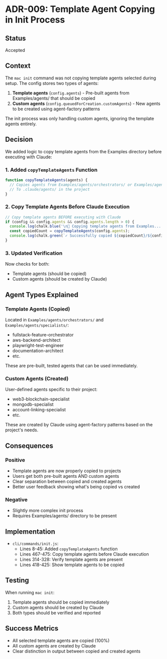 # ADR-009: Template Agent Copying in Init Process

## Status
Accepted

## Context
The `mac init` command was not copying template agents selected during setup. The config stores two types of agents:
1. **Template agents** (`config.agents`) - Pre-built agents from Examples/agents/ that should be copied
2. **Custom agents** (`config.queuedForCreation.customAgents`) - New agents to be created using agent-factory patterns

The init process was only handling custom agents, ignoring the template agents entirely.

## Decision
We added logic to copy template agents from the Examples directory before executing with Claude:

### 1. Added `copyTemplateAgents` Function
```javascript
function copyTemplateAgents(agents) {
  // Copies agents from Examples/agents/orchestrators/ or Examples/agents/specialists/
  // To .claude/agents/ in the project
}
```

### 2. Copy Template Agents Before Claude Execution
```javascript
// Copy template agents BEFORE executing with Claude
if (config && config.agents && config.agents.length > 0) {
  console.log(chalk.blue('\n📂 Copying template agents from Examples...'));
  const copiedCount = copyTemplateAgents(config.agents);
  console.log(chalk.green(`✓ Successfully copied ${copiedCount}/${config.agents.length} template agents`));
}
```

### 3. Updated Verification
Now checks for both:
- Template agents (should be copied)
- Custom agents (should be created by Claude)

## Agent Types Explained

### Template Agents (Copied)
Located in `Examples/agents/orchestrators/` and `Examples/agents/specialists/`:
- fullstack-feature-orchestrator
- aws-backend-architect
- playwright-test-engineer
- documentation-architect
- etc.

These are pre-built, tested agents that can be used immediately.

### Custom Agents (Created)
User-defined agents specific to their project:
- web3-blockchain-specialist
- mongodb-specialist
- account-linking-specialist
- etc.

These are created by Claude using agent-factory patterns based on the project's needs.

## Consequences

### Positive
- Template agents are now properly copied to projects
- Users get both pre-built agents AND custom agents
- Clear separation between copied and created agents
- Better user feedback showing what's being copied vs created

### Negative
- Slightly more complex init process
- Requires Examples/agents/ directory to be present

## Implementation
- `cli/commands/init.js`:
  - Lines 8-45: Added `copyTemplateAgents` function
  - Lines 467-475: Copy template agents before Claude execution
  - Lines 314-328: Verify template agents are present
  - Lines 418-425: Show template agents to be copied

## Testing
When running `mac init`:
1. Template agents should be copied immediately
2. Custom agents should be created by Claude
3. Both types should be verified and reported

## Success Metrics
- All selected template agents are copied (100%)
- All custom agents are created by Claude
- Clear distinction in output between copied and created agents